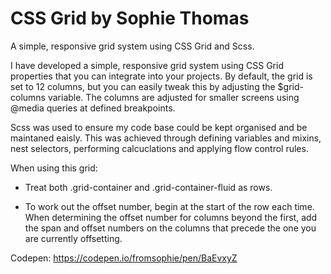 # CSS Grid by Sophie Thomas
A simple, responsive grid system using CSS Grid and Scss. 

I have developed a simple, responsive grid system using CSS Grid properties that you can integrate into your projects. By default, the grid is set to 12 columns, but you can easily tweak this by adjusting the $grid-columns variable. The columns are adjusted for smaller screens using @media queries at defined breakpoints.

Scss was used to ensure my code base could be kept organised and be maintaned eaisly. This was achieved through defining variables and mixins, nest selectors, performing calcuclations and applying flow control rules.

When using this grid:

- Treat both .grid-container and .grid-container-fluid as rows.

- To work out the offset number, begin at the start of the row each time. When determining the offset number for columns beyond the first, add the span and offset numbers on the columns that precede the one you are currently offsetting.

Codepen: https://codepen.io/fromsophie/pen/BaEvxyZ